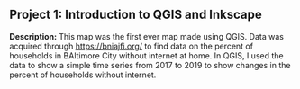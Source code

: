 ## Project 1: Introduction to QGIS and Inkscape

**Description:** This map was the first ever map made using QGIS. Data was acquired through https://bniajfi.org/ to find data on the percent of households in BAltimore City without internet at home. In QGIS, I used the data to show a simple time series from 2017 to 2019 to show changes in the percent of households without internet. 


